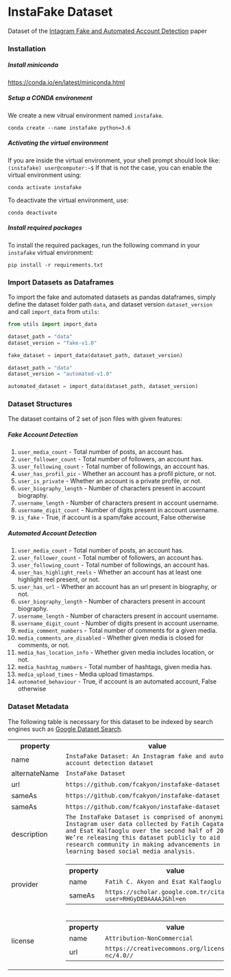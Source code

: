 # InstaFake Dataset
Dataset of the [Intagram Fake and Automated Account Detection](https://arxiv.org/pdf/1910.03090.pdf) paper

### Installation

##### Install miniconda
https://conda.io/en/latest/miniconda.html

##### Setup a CONDA environment
We create a new vitrual environment named `instafake`.
```
conda create --name instafake python=3.6
```

##### Activating the virtual environment
If you are inside the virtual environment, your shell prompt should look like: `(instafake) user@computer:~$`
If that is not the case, you can enable the virtual environment using:
```
conda activate instafake 
```
To deactivate the virtual environment, use:
```
conda deactivate
```

##### Install required packages

To install the required packages, run the following command in your `instafake` virtual environment:
```
pip install -r requirements.txt
```

### Import Datasets as Dataframes
To import the fake and automated datasets as pandas dataframes, simply define the dataset folder path `data`, and dataset version  `dataset_version` and call `import_data` from `utils`:

~~~py
from utils import import_data

dataset_path = "data"
dataset_version = "fake-v1.0"

fake_dataset = import_data(dataset_path, dataset_version)

dataset_path = "data"
dataset_version = "automated-v1.0"

automated_dataset = import_data(dataset_path, dataset_version)
~~~

### Dataset Structures

The dataset contains of 2 set of json files with given features:

##### Fake Account Detection
1. `user_media_count` - Total number of posts, an account has.
2. `user_follower_count` - Total number of followers, an account has.
3. `user_following_count` - Total number of followings, an account has.
4. `user_has_profil_pic` - Whether an account has a profil picture, or not.
5. `user_is_private` - Whether an account is a private profile, or not.
6. `user_biography_length` - Number of characters present in account biography.
7. `username_length` - Number of characters present in account username.
8. `username_digit_count` - Number of digits present in account username.
9. `is_fake` - True, if account is a spam/fake account, False otherwise

##### Automated Account Detection
1. `user_media_count` - Total number of posts, an account has.
2. `user_follower_count` - Total number of followers, an account has.
3. `user_following_count` - Total number of followings, an account has.
4. `user_has_highlight_reels` - Whether an account has at least one highlight reel present, or not.
5. `user_has_url` - Whether an account has an url present in biography, or not.
6. `user_biography_length` - Number of characters present in account biography.
7. `username_length` - Number of characters present in account username.
8. `username_digit_count` - Number of digits present in account username.
9. `media_comment_numbers` - Total number of comments for a given media.
10. `media_comments_are_disabled` - Whether given media is closed for comments, or not.
11. `media_has_location_info` - Whether given media includes location, or not.
12. `media_hashtag_numbers` - Total number of hashtags, given media has.
13. `media_upload_times` - Media upload timastamps.
14. `automated_behaviour` - True, if account is an automated account, False otherwise

### Dataset Metadata
The following table is necessary for this dataset to be indexed by search
engines such as <a href="https://g.co/datasetsearch">Google Dataset Search</a>.
<div itemscope itemtype="http://schema.org/Dataset">
<table>
  <tr>
    <th>property</th>
    <th>value</th>
  </tr>
  <tr>
    <td>name</td>
    <td><code itemprop="name">InstaFake Dataset: An Instagram fake and automated account detection dataset</code></td>
  </tr>
  <tr>
    <td>alternateName</td>
    <td><code itemprop="alternateName">InstaFake Dataset</code></td>
  </tr>
  <tr>
    <td>url</td>
    <td><code itemprop="url">https://github.com/fcakyon/instafake-dataset</code></td>
  </tr>
  <tr>
    <td>sameAs</td>
    <td><code itemprop="sameAs">https://github.com/fcakyon/instafake-dataset</code></td>
  </tr>
    <tr>
    <td>sameAs</td>
    <td><code itemprop="sameAs">https://github.com/fcakyon/instafake-dataset</code></td>
  </tr>
  <tr>
    <td>description</td>
    <td><code itemprop="description">The InstaFake Dataset is comprised of anonymized Instagram user data collected by Fatih Cagatay Akyon and Esat Kalfaoglu over the second half of 2018. We’re releasing this dataset publicly to aid the research community in making advancements in machine learning based social media analysis.</code></td>
  </tr>
  <tr>
    <td>provider</td>
    <td>
      <div itemscope itemtype="http://schema.org/Organization" itemprop="provider">
        <table>
          <tr>
            <th>property</th>
            <th>value</th>
          </tr>
          <tr>
            <td>name</td>
            <td><code itemprop="name">Fatih C. Akyon and Esat Kalfaoglu</code></td>
          </tr>
          <tr>
            <td>sameAs</td>
            <td><code itemprop="sameAs">https://scholar.google.com.tr/citations?user=RHGyDE0AAAAJ&hl=en</code></td>
          </tr>
        </table>
      </div>
    </td>
  </tr>
  <tr>
    <td>license</td>
    <td>
      <div itemscope itemtype="http://schema.org/CreativeWork" itemprop="license">
        <table>
          <tr>
            <th>property</th>
            <th>value</th>
          </tr>
          <tr>
            <td>name</td>
            <td><code itemprop="name">Attribution-NonCommercial</code></td>
          </tr>
          <tr>
            <td>url</td>
            <td><code itemprop="url">https://creativecommons.org/licenses/by-nc/4.0//</code></td>
          </tr>
        </table>
      </div>
    </td>
  </tr>
</table>
</div>
